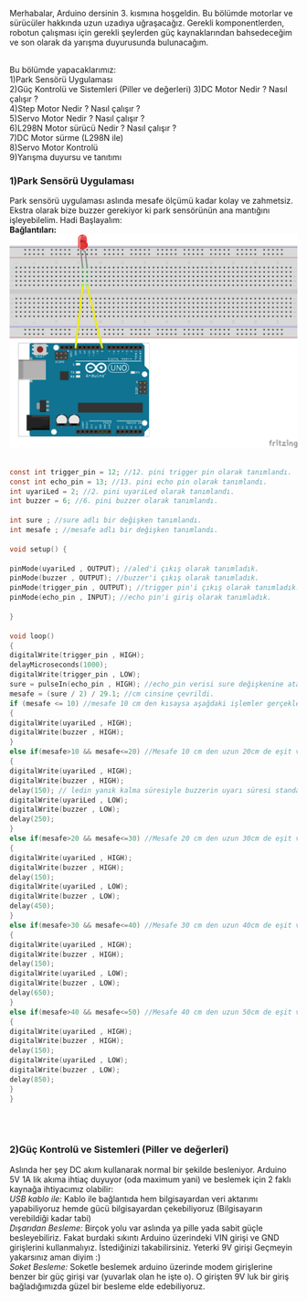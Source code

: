 Merhabalar, Arduino dersinin 3. kısmına hoşgeldin. Bu bölümde motorlar ve sürücüler hakkında uzun uzadıya uğraşacağız. Gerekli komponentlerden, robotun çalışması için gerekli şeylerden güç kaynaklarından bahsedeceğim ve son olarak da yarışma duyurusunda bulunacağım.<br /><br />

Bu bölümde yapacaklarımız:<br />
  1)Park Sensörü Uygulaması<br />
  2)Güç Kontrolü ve Sistemleri (Piller ve değerleri)
  3)DC Motor Nedir ? Nasıl çalışır ?<br />
  4)Step Motor Nedir ? Nasıl çalışır ?<br />
  5)Servo Motor Nedir ? Nasıl çalışır ?<br />
  6)L298N Motor sürücü Nedir ? Nasıl çalışır ?<br />
  7)DC Motor sürme (L298N ile)<br /> 
  8)Servo Motor Kontrolü<br />
  9)Yarışma duyursu ve tanıtımı<br />
  
 
### 1)Park Sensörü Uygulaması<br />
  Park sensörü uygulaması aslında mesafe ölçümü kadar kolay ve zahmetsiz. Ekstra olarak bize buzzer gerekiyor ki park sensörünün ana mantığını işleyebilelim. Hadi Başlayalım:<br />
  **Bağlantıları:**<br />
  <img src="https://github.com/dogukanardc/Arduino-Dersleri/blob/main/Ders%232%20-%20Arduino%20Uygulamalar%C4%B1na%20Giri%C5%9F/breadboard.png" alt="sensör" width="600"/><br /><br />
  
```C
const int trigger_pin = 12; //12. pini trigger pin olarak tanımlandı.
const int echo_pin = 13; //13. pini echo pin olarak tanımlandı.
int uyariLed = 2; //2. pini uyariLed olarak tanımlandı.
int buzzer = 6; //6. pini buzzer olarak tanımlandı.

int sure ; //sure adlı bir değişken tanımlandı.
int mesafe ; //mesafe adlı bir değişken tanımlandı.

void setup() {

pinMode(uyariLed , OUTPUT); //aled'i çıkış olarak tanımladık.
pinMode(buzzer , OUTPUT); //buzzer'i çıkış olarak tanımladık.
pinMode(trigger_pin , OUTPUT); //trigger pin'i çıkış olarak tanımladık.
pinMode(echo_pin , INPUT); //echo pin'i giriş olarak tanımladık.

}

void loop()
{
digitalWrite(trigger_pin , HIGH);
delayMicroseconds(1000);
digitalWrite(trigger_pin , LOW);
sure = pulseIn(echo_pin , HIGH); //echo_pin verisi sure değişkenine atandı.
mesafe = (sure / 2) / 29.1; //cm cinsine çevrildi.
if (mesafe <= 10) //mesafe 10 cm den kısaysa aşağdaki işlemler gerçekleşir.
{
digitalWrite(uyariLed , HIGH);
digitalWrite(buzzer , HIGH);
}
else if(mesafe>10 && mesafe<=20) //Mesafe 10 cm den uzun 20cm de eşit veya kısaysa aşağdaki işlemler gerçekleşir.
{
digitalWrite(uyariLed , HIGH);
digitalWrite(buzzer , HIGH);
delay(150); // ledin yanık kalma süresiyle buzzerin uyarı süresi standart bir süreye 150ms ye ayarlandı.
digitalWrite(uyariLed , LOW);
digitalWrite(buzzer , LOW);
delay(250);
}
else if(mesafe>20 && mesafe<=30) //Mesafe 20 cm den uzun 30cm de eşit veya kısaysa aşağdaki işlemler gerçekleşir.
{
digitalWrite(uyariLed , HIGH);
digitalWrite(buzzer , HIGH);
delay(150);
digitalWrite(uyariLed , LOW);
digitalWrite(buzzer , LOW);
delay(450);
}
else if(mesafe>30 && mesafe<=40) //Mesafe 30 cm den uzun 40cm de eşit veya kısaysa aşağdaki işlemler gerçekleşir.
{
digitalWrite(uyariLed , HIGH);
digitalWrite(buzzer , HIGH);
delay(150);
digitalWrite(uyariLed , LOW);
digitalWrite(buzzer , LOW);
delay(650);
}
else if(mesafe>40 && mesafe<=50) //Mesafe 40 cm den uzun 50cm de eşit veya kısaysa aşağdaki işlemler gerçekleşir.
{
digitalWrite(uyariLed , HIGH);
digitalWrite(buzzer , HIGH);
delay(150);
digitalWrite(uyariLed , LOW);
digitalWrite(buzzer , LOW);
delay(850);
}
}
```
  
<br /><br />

### 2)Güç Kontrolü ve Sistemleri (Piller ve değerleri)<br />
  Aslında her şey DC akım kullanarak normal bir şekilde besleniyor. Arduino 5V 1A lik akıma ihtiaç duyuyor (oda maximum yani) ve beslemek için 2 faklı kaynağa ihtiyacımız olabilir:<br />
  *USB kablo ile:* Kablo ile bağlantıda hem bilgisayardan veri aktarımı yapabiliyoruz hemde gücü bilgisayardan çekebiliyoruz (Bilgisayarın verebildiği kadar tabi)<br />
  *Dışarıdan Besleme:* Birçok yolu var aslında ya pille yada sabit güçle besleyebiliriz. Fakat burdaki sıkıntı Arduino üzerindeki VIN girişi ve GND girişlerini kullanmalıyız. İstediğinizi takabilirsiniz. Yeterki 9V girişi Geçmeyin yakarsınız aman diyim :) <br />
  *Soket Besleme:* Soketle beslemek arduino üzerinde modem girişlerine benzer bir güç girişi var (yuvarlak olan he işte o). O girişten 9V luk bir giriş bağladığımızda güzel bir besleme elde edebiliyoruz.
  



